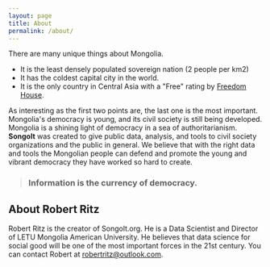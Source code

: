 ```yaml
---
layout: page
title: About
permalink: /about/
---
```


There are many unique things about Mongolia.
- It is the least densely populated sovereign nation (2 people per km2)
- It has the coldest capital city in the world.
- It is the only country in Central Asia with a "Free" rating by [Freedom House](https://freedomhouse.org/explore-the-map?type=fiw&year=2020&country=MNG). 

As interesting as the first two points are, the last one is the most important. Mongolia's democracy is young, and its civil society is still being developed. Mongolia is a shining light of democracy in a sea of authoritarianism. **Songolt** was created to give public data, analysis, and tools to civil society organizations and the public in general. We believe that with the right data and tools the Mongolian people can defend and promote the young and vibrant democracy they have worked so hard to create.

> ### Information is the currency of democracy.

## About Robert Ritz
Robert Ritz is the creator of Songolt.org. He is a Data Scientist and Director of LETU Mongolia American University. He believes that data science for social good will be one of the most important forces in the 21st century. You can contact Robert at robertritz@outlook.com.
